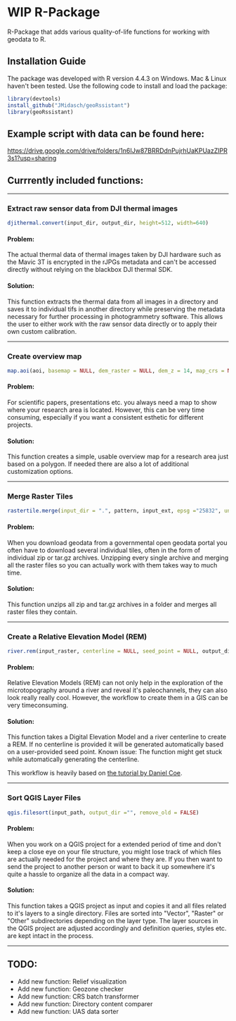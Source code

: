 # WIP R-Package

R-Package that adds various quality-of-life functions for working with geodata to R.

## Installation Guide

The package was developed with R version 4.4.3 on Windows. Mac & Linux haven't been tested.
Use the following code to install and load the package:

```R
library(devtools)
install_github("JMidasch/geoRssistant")
library(geoRssistant)
```
## Example script with data can be found here:

https://drive.google.com/drive/folders/1n6IJw87BRRDdnPujrhUaKPUazZIPR3s1?usp=sharing

## Currrently included functions:

---

### Extract raw sensor data from DJI thermal images

```R 
djithermal.convert(input_dir, output_dir, height=512, width=640)
```

#### Problem:

The actual thermal data of thermal images taken by DJI hardware such as the Mavic 3T is encrypted in the rJPGs metadata and can't be accessed directly without relying on the blackbox DJI thermal SDK.

#### Solution:

This function extracts the thermal data from all images in a directory and saves it to individual tifs in another directory while preserving the metadata necessary for further processing in photogrammetry software. This allows the user to either work with the raw sensor data directly or to apply their own custom calibration.

---

### Create overview map

```R 
map.aoi(aoi, basemap = NULL, dem_raster = NULL, dem_z = 14, map_crs = NULL, map_ext = 1, watermask = TRUE, aoi_colour = "#ff0000", landscape = NULL, aspectratio = 16/9)
```
  
#### Problem:
  
For scientific papers, presentations etc. you always need a map to show where your research area is located. However, this can be very time consuming, especially if you want a consistent esthetic for different projects.

#### Solution:
  
This function creates a simple, usable overview map for a research area just based on a polygon. If needed there are also a lot of additional customization options.

---


### Merge Raster Tiles

```R 
rastertile.merge(input_dir = ".", pattern, input_ext, epsg ="25832", unzip = TRUE, remove_old = FALSE)
```
  
#### Problem:
  
When you download geodata from a governmental open geodata portal you often have to download several individual tiles, often in the form of individual zip or tar.gz archives. Unzipping every single archive and merging all the raster files so you can actually work with them takes way to much time.

#### Solution:
  
This function unzips all zip and tar.gz archives in a folder and merges all raster files they contain.

---

### Create a Relative Elevation Model (REM)

```R
river.rem(input_raster, centerline = NULL, seed_point = NULL, output_dir, output_pattern = "riverdem", river_width = 10, overwrite = FALSE)
```

#### Problem:

Relative Elevation Models (REM) can not only help in the exploration of the microtopography around a river and reveal it's paleochannels, they can also look really really cool. However, the workflow to create them in a GIS can be very timeconsuming.

#### Solution:

This function takes a Digital Elevation Model and a river centerline to create a REM. If no centerline is provided it will be generated automatically based on a user-provided seed point.
Known issue: The function might get stuck while automatically generating the centerline.

This workflow is heavily based on [the tutorial by Daniel Coe](https://dancoecarto.com/creating-rems-in-qgis-the-idw-method).

---

### Sort QGIS Layer Files

```R
qgis.filesort(input_path, output_dir ="", remove_old = FALSE)
```
#### Problem:
  
When you work on a QGIS project for a extended period of time and don't keep a close eye on your file structure, you might lose track of which files are actually needed for the project and where they are. If you then want to send the project to another person or want to back it up somewhere it's quite a hassle to organize all the data in a compact way.
  
#### Solution:
  
This function takes a QGIS project as input and copies it and all files related to it's layers to a single directory. Files are sorted into "Vector", "Raster" or "Other" subdirectories depending on the layer type. The layer sources in the QGIS project are adjusted accordingly and definition queries, styles etc. are kept intact in the process.

---

## TODO:
- Add new function: Relief visualization
- Add new function: Geozone checker
- Add new function: CRS batch transformer
- Add new function: Directory content comparer
- Add new function: UAS data sorter
